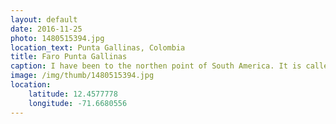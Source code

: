 ```yaml
---
layout: default
date: 2016-11-25
photo: 1480515394.jpg
location_text: Punta Gallinas, Colombia
title: Faro Punta Gallinas
caption: I have been to the northen point of South America. It is called the Punta Gallinas. There is nothing there except an iron light tower, a small house and a rocky beach.
image: /img/thumb/1480515394.jpg
location:
    latitude: 12.4577778
    longitude: -71.6680556
---
```

